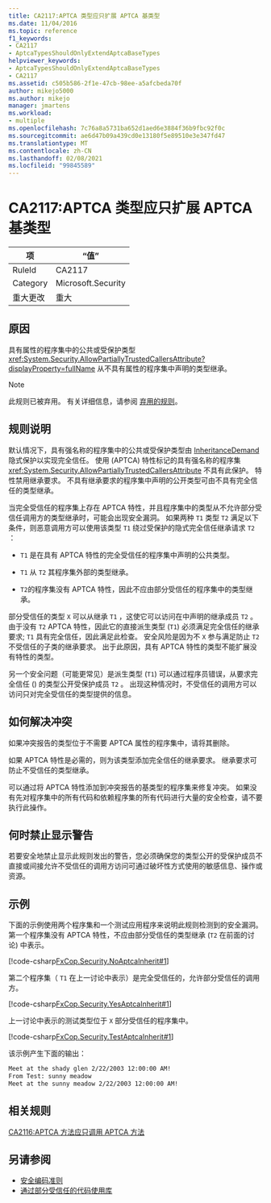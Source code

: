 ```yaml
---
title: CA2117:APTCA 类型应只扩展 APTCA 基类型
ms.date: 11/04/2016
ms.topic: reference
f1_keywords:
- CA2117
- AptcaTypesShouldOnlyExtendAptcaBaseTypes
helpviewer_keywords:
- AptcaTypesShouldOnlyExtendAptcaBaseTypes
- CA2117
ms.assetid: c505b586-2f1e-47cb-98ee-a5afcbeda70f
author: mikejo5000
ms.author: mikejo
manager: jmartens
ms.workload:
- multiple
ms.openlocfilehash: 7c76a8a5731ba652d1aed6e3884f36b9fbc92f0c
ms.sourcegitcommit: ae6d47b09a439cd0e13180f5e89510e3e347fd47
ms.translationtype: MT
ms.contentlocale: zh-CN
ms.lasthandoff: 02/08/2021
ms.locfileid: "99845589"
---
```

# <a name="ca2117-aptca-types-should-only-extend-aptca-base-types"></a>CA2117:APTCA 类型应只扩展 APTCA 基类型

|项|“值”|
|-|-|
|RuleId|CA2117|
|Category|Microsoft.Security|
|重大更改|重大|

## <a name="cause"></a>原因
具有属性的程序集中的公共或受保护类型 <xref:System.Security.AllowPartiallyTrustedCallersAttribute?displayProperty=fullName> 从不具有属性的程序集中声明的类型继承。

> [!NOTE]
> 此规则已被弃用。 有关详细信息，请参阅 [弃用的规则](fxcop-unported-deprecated-rules.md)。

## <a name="rule-description"></a>规则说明

默认情况下，具有强名称的程序集中的公共或受保护类型由 [InheritanceDemand](xref:System.Security.Permissions.SecurityAction#System_Security_Permissions_SecurityAction_InheritanceDemand) 隐式保护以实现完全信任。 使用 (APTCA) 特性标记的具有强名称的程序集 <xref:System.Security.AllowPartiallyTrustedCallersAttribute> 不具有此保护。 特性禁用继承要求。 不具有继承要求的程序集中声明的公开类型可由不具有完全信任的类型继承。

当完全受信任的程序集上存在 APTCA 特性，并且程序集中的类型从不允许部分受信任调用方的类型继承时，可能会出现安全漏洞。 如果两种 `T1` 类型 `T2` 满足以下条件，则恶意调用方可以使用该类型 `T1` 绕过受保护的隐式完全信任继承请求 `T2` ：

- `T1` 是在具有 APTCA 特性的完全受信任的程序集中声明的公共类型。

- `T1` 从 `T2` 其程序集外部的类型继承。

- `T2`的程序集没有 APTCA 特性，因此不应由部分受信任的程序集中的类型继承。

部分受信任的类型 `X` 可以从继承 `T1` ，这使它可以访问在中声明的继承成员 `T2` 。 由于没有 `T2` APTCA 特性，因此它的直接派生类型 (`T1`) 必须满足完全信任的继承要求; `T1` 具有完全信任，因此满足此检查。 安全风险是因为不 `X` 参与满足防止 `T2` 不受信任的子类的继承要求。 出于此原因，具有 APTCA 特性的类型不能扩展没有特性的类型。

另一个安全问题（可能更常见）是派生类型 (`T1`) 可以通过程序员错误，从要求完全信任 () 的类型公开受保护成员 `T2` 。 出现这种情况时，不受信任的调用方可以访问只对完全受信任的类型提供的信息。

## <a name="how-to-fix-violations"></a>如何解决冲突

如果冲突报告的类型位于不需要 APTCA 属性的程序集中，请将其删除。

如果 APTCA 特性是必需的，则为该类型添加完全信任的继承要求。 继承要求可防止不受信任的类型继承。

可以通过将 APTCA 特性添加到冲突报告的基类型的程序集来修复冲突。 如果没有先对程序集中的所有代码和依赖程序集的所有代码进行大量的安全检查，请不要执行此操作。

## <a name="when-to-suppress-warnings"></a>何时禁止显示警告

若要安全地禁止显示此规则发出的警告，您必须确保您的类型公开的受保护成员不直接或间接允许不受信任的调用方访问可通过破坏性方式使用的敏感信息、操作或资源。

## <a name="example"></a>示例

下面的示例使用两个程序集和一个测试应用程序来说明此规则检测到的安全漏洞。 第一个程序集没有 APTCA 特性，不应由部分受信任的类型继承 (`T2` 在前面的讨论) 中表示。

[!code-csharp[FxCop.Security.NoAptcaInherit#1](../code-quality/codesnippet/CSharp/ca2117-aptca-types-should-only-extend-aptca-base-types_1.cs)]

第二个程序集（ `T1` 在上一讨论中表示）是完全受信任的，允许部分受信任的调用方。

[!code-csharp[FxCop.Security.YesAptcaInherit#1](../code-quality/codesnippet/CSharp/ca2117-aptca-types-should-only-extend-aptca-base-types_2.cs)]

上一讨论中表示的测试类型位于 `X` 部分受信任的程序集中。

[!code-csharp[FxCop.Security.TestAptcaInherit#1](../code-quality/codesnippet/CSharp/ca2117-aptca-types-should-only-extend-aptca-base-types_3.cs)]

该示例产生下面的输出：

```txt
Meet at the shady glen 2/22/2003 12:00:00 AM!
From Test: sunny meadow
Meet at the sunny meadow 2/22/2003 12:00:00 AM!
```

## <a name="related-rules"></a>相关规则

[CA2116:APTCA 方法应只调用 APTCA 方法](../code-quality/ca2116.md)

## <a name="see-also"></a>另请参阅

- [安全编码准则](/dotnet/standard/security/secure-coding-guidelines)
- [通过部分受信任的代码使用库](/dotnet/framework/misc/using-libraries-from-partially-trusted-code)
